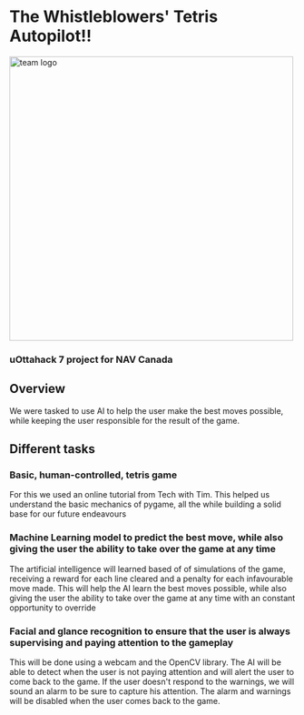 # The Whistleblowers' Tetris Autopilot!! 
<img src="game/images/team_logo.jpeg" alt="team logo" width="500"/>


### uOttahack 7 project for NAV Canada

## Overview
We were tasked to use AI to help the user make the best moves possible, while keeping the user responsible for the result of the game. 

## Different tasks
### Basic, human-controlled, tetris game
For this we used an online tutorial from Tech with Tim. This helped us understand the basic mechanics of pygame, all the while building a solid base for our future endeavours
### Machine Learning model to predict the best move, while also giving the user the ability to take over the game at any time
The artificial intelligence will learned based of of simulations of the game, receiving a reward for each line cleared and a penalty for each infavourable move made. This will help the AI learn the best moves possible, while also giving the user the ability to take over the game at any time with an constant opportunity to override
### Facial and glance recognition to ensure that the user is always supervising and paying attention to the gameplay
This will be done using a webcam and the OpenCV library. The AI will be able to detect when the user is not paying attention and will alert the user to come back to the game. If the user doesn't respond to the warnings, we will sound an alarm to be sure to capture his attention. The alarm and warnings will be disabled when the user comes back to the game.


